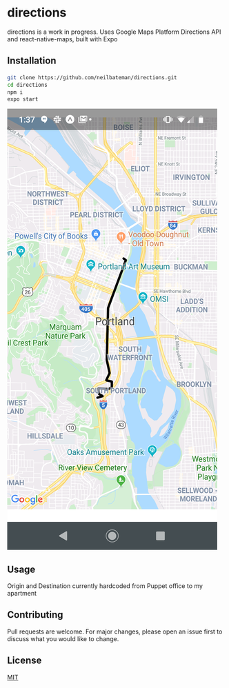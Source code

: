 # directions

directions is a work in progress. Uses Google Maps Platform Directions API and react-native-maps, built with Expo

## Installation


```bash
git clone https://github.com/neilbateman/directions.git
cd directions
npm i
expo start
```
![screenshot](/assets/screenshot.png)
## Usage

Origin and Destination currently hardcoded from Puppet office to my apartment

## Contributing
Pull requests are welcome. For major changes, please open an issue first to discuss what you would like to change.


## License
[MIT](https://choosealicense.com/licenses/mit/)
